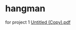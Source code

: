 # hangman
for project 1 [Untitled (Copy).pdf](https://github.com/windtronic/hangman/files/10580732/Untitled.Copy.pdf)

